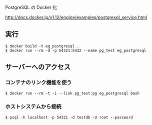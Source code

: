 PostgreSQL の Docker 化

http://docs.docker.jp/v1.12/engine/examples/postgresql_service.html



## 実行

```
$ docker build -t eg_postgresql .
$ docker run --rm -d -p 54321:5432 --name pg_test eg_postgresql
```



## サーバーへのアクセス

### コンテナのリンク機能を使う

```
$ docker run --rm -t -i --link pg_test:pg eg_postgresql bash
```



### ホストシステムから接続

```
$ psql -h localhost -p 54321 -d testdb -U root --password
```
